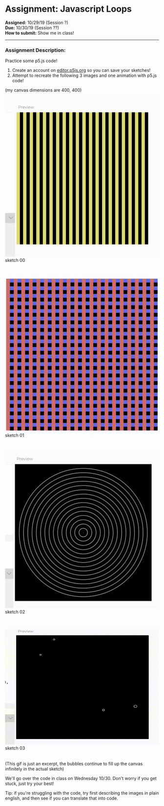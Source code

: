 
# Assignment: Javascript Loops
__Assigned:__ 10/29/19 (Session ?)<br>
__Due:__ 10/30/19 (Session ??)<br>
__How to submit:__ Show me in class! <br>
___

### Assignment Description:
Practice some p5.js code!

1. Create an account on <a href="https://editor.p5js.org/" target="blank">editor.p5js.org</a> so you can save your sketches!
1. Attempt to recreate the following 3 images and one animation with p5.js code!<br>

(my canvas dimensions are 400, 400) <br>

![p5-00](images/p5-00.png)<br>
sketch 00 <br><br><br>

![p5-01](images/p5-01.png)<br>
sketch 01 <br><br><br>

![p5-02](images/p5-02.png)<br>
sketch 02 <br><br><br>

![p5-03](images/p5-03.gif)<br>
sketch 03 <br><br><br>
(This gif is just an excerpt, the bubbles continue to fill up the canvas infinitely in the actual sketch) <br>


We'll go over the code in class on Wednesday 10/30. Don't worry if you get stuck, just try your best! <br>

Tip: if you're struggling with the code, try first describing the images in plain english, and then see if you can translate that into code.

